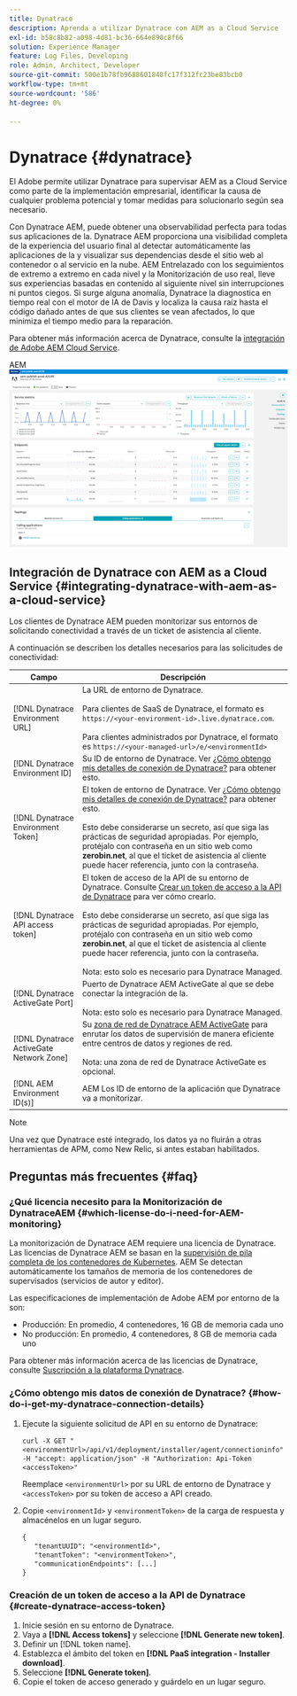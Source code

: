 ```yaml
---
title: Dynatrace
description: Aprenda a utilizar Dynatrace con AEM as a Cloud Service
exl-id: b58c8b82-a098-4d81-bc36-664e890c8f66
solution: Experience Manager
feature: Log Files, Developing
role: Admin, Architect, Developer
source-git-commit: 500e1b78fb9688601848fc17f312fc23be83bcb0
workflow-type: tm+mt
source-wordcount: '586'
ht-degree: 0%

---
```


# Dynatrace {#dynatrace}

El Adobe permite utilizar Dynatrace para supervisar AEM as a Cloud Service como parte de la implementación empresarial, identificar la causa de cualquier problema potencial y tomar medidas para solucionarlo según sea necesario.

Con Dynatrace AEM, puede obtener una observabilidad perfecta para todas sus aplicaciones de la. Dynatrace AEM proporciona una visibilidad completa de la experiencia del usuario final al detectar automáticamente las aplicaciones de la y visualizar sus dependencias desde el sitio web al contenedor o al servicio en la nube. AEM Entrelazado con los seguimientos de extremo a extremo en cada nivel y la Monitorización de uso real, lleve sus experiencias basadas en contenido al siguiente nivel sin interrupciones ni puntos ciegos. Si surge alguna anomalía, Dynatrace la diagnostica en tiempo real con el motor de IA de Davis y localiza la causa raíz hasta el código dañado antes de que sus clientes se vean afectados, lo que minimiza el tiempo medio para la reparación.

Para obtener más información acerca de Dynatrace, consulte la [integración de Adobe AEM Cloud Service](https://www.dynatrace.com/hub/detail/adobe-experience-manager-1/).

AEM ![Métricas de rendimiento de autor y editor de](/help/implementing/cloud-manager/assets/dynatrace-performance-metrics.png)

## Integración de Dynatrace con AEM as a Cloud Service {#integrating-dynatrace-with-aem-as-a-cloud-service}

Los clientes de Dynatrace AEM pueden monitorizar sus entornos de solicitando conectividad a través de un ticket de asistencia al cliente.

A continuación se describen los detalles necesarios para las solicitudes de conectividad:

| **Campo** | **Descripción** |
|---|---|
| [!DNL Dynatrace Environment URL] | La URL de entorno de Dynatrace.<br><br>Para clientes de SaaS de Dynatrace, el formato es `https://<your-environment-id>.live.dynatrace.com`.<br><br>Para clientes administrados por Dynatrace, el formato es `https://<your-managed-url>/e/<environmentId>` |
| [!DNL Dynatrace Environment ID] | Su ID de entorno de Dynatrace. Ver [¿Cómo obtengo mis detalles de conexión de Dynatrace?](#how-do-i-get-my-dynatrace-connection-details) para obtener esto. |
| [!DNL Dynatrace Environment Token] | El token de entorno de Dynatrace. Ver [¿Cómo obtengo mis detalles de conexión de Dynatrace?](#how-do-i-get-my-dynatrace-connection-details) para obtener esto.<br><br>Esto debe considerarse un secreto, así que siga las prácticas de seguridad apropiadas. Por ejemplo, protéjalo con contraseña en un sitio web como **zerobin.net**, al que el ticket de asistencia al cliente puede hacer referencia, junto con la contraseña. |
| [!DNL Dynatrace API access token] | El token de acceso de la API de su entorno de Dynatrace. Consulte [Crear un token de acceso a la API de Dynatrace](#create-dynatrace-access-token) para ver cómo crearlo.<br><br>Esto debe considerarse un secreto, así que siga las prácticas de seguridad apropiadas. Por ejemplo, protéjalo con contraseña en un sitio web como **zerobin.net**, al que el ticket de asistencia al cliente puede hacer referencia, junto con la contraseña.<br><br>Nota: esto solo es necesario para Dynatrace Managed. |
| [!DNL Dynatrace ActiveGate Port] | Puerto de Dynatrace AEM ActiveGate al que se debe conectar la integración de la.<br><br>Nota: esto solo es necesario para Dynatrace Managed. |
| [!DNL Dynatrace ActiveGate Network Zone] | Su [zona de red de Dynatrace AEM ActiveGate](https://docs.dynatrace.com/docs/manage/network-zones) para enrutar los datos de supervisión de manera eficiente entre centros de datos y regiones de red.<br><br>Nota: una zona de red de Dynatrace ActiveGate es opcional. |
| [!DNL AEM Environment ID(s)] | AEM Los ID de entorno de la aplicación que Dynatrace va a monitorizar. |

>[!NOTE]
>
>Una vez que Dynatrace esté integrado, los datos ya no fluirán a otras herramientas de APM, como New Relic, si antes estaban habilitados.

## Preguntas más frecuentes {#faq}

### ¿Qué licencia necesito para la Monitorización de DynatraceAEM {#which-license-do-i-need-for-AEM-monitoring}

La monitorización de Dynatrace AEM requiere una licencia de Dynatrace. Las licencias de Dynatrace AEM se basan en la [supervisión de pila completa de los contenedores de Kubernetes](https://docs.dynatrace.com/docs/shortlink/dps-hosts#gib-hour-calculation-for-containers-and-application-only-monitoring). AEM Se detectan automáticamente los tamaños de memoria de los contenedores de supervisados (servicios de autor y editor).

Las especificaciones de implementación de Adobe AEM por entorno de la son:

* Producción: En promedio, 4 contenedores, 16 GB de memoria cada uno
* No producción: En promedio, 4 contenedores, 8 GB de memoria cada uno

Para obtener más información acerca de las licencias de Dynatrace, consulte [Suscripción a la plataforma Dynatrace](https://docs.dynatrace.com/docs/shortlink/dynatrace-platform-subscription).

### ¿Cómo obtengo mis datos de conexión de Dynatrace? {#how-do-i-get-my-dynatrace-connection-details}

1. Ejecute la siguiente solicitud de API en su entorno de Dynatrace:

   ```
   curl -X GET "<environmentUrl>/api/v1/deployment/installer/agent/connectioninfo" -H "accept: application/json" -H "Authorization: Api-Token <accessToken>"
   ```


   Reemplace `<environmentUrl>` por su URL de entorno de Dynatrace y `<accessToken>` por su token de acceso a API creado.

1. Copie `<environmentId>` y `<environmentToken>` de la carga de respuesta y almacénelos en un lugar seguro.

   ```
   {
      "tenantUUID": "<environmentId>",
      "tenantToken": "<environmentToken>",
      "communicationEndpoints": [...]
   }
   ```

### Creación de un token de acceso a la API de Dynatrace {#create-dynatrace-access-token}

1. Inicie sesión en su entorno de Dynatrace.
1. Vaya a **[!DNL Access tokens]** y seleccione **[!DNL Generate new token]**.
1. Definir un [!DNL token name].
1. Establezca el ámbito del token en **[!DNL PaaS integration - Installer download]**.
1. Seleccione **[!DNL Generate token]**.
1. Copie el token de acceso generado y guárdelo en un lugar seguro.






